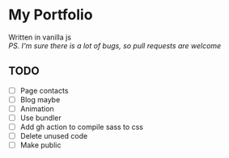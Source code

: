 # My Portfolio #
Written in vanilla js  
*PS. I'm sure there is a lot of bugs, so pull requests are welcome*


## TODO ##
- [ ] Page contacts
- [ ] Blog maybe
- [ ] Animation
- [ ] Use bundler
- [ ] Add gh action to compile sass to css
- [ ] Delete unused code
- [ ] Make public